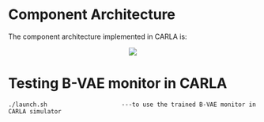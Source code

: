 # Component Architecture

The component architecture implemented in CARLA is:

<p align="center">
   <img src="https://github.com/Shreyasramakrishna90/OOD-B-VAE/blob/master/videos/block-carla.png" align="center" >
</p>

# Testing B-VAE monitor in CARLA

```
./launch.sh                     ---to use the trained B-VAE monitor in CARLA simulator

```
